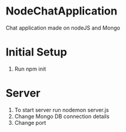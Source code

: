 # NodeChatApplication
Chat application made on nodeJS and Mongo

# Initial Setup
1. Run npm init

# Server
1. To start server run nodemon server.js
2. Change Mongo DB connection details
3. Change port
